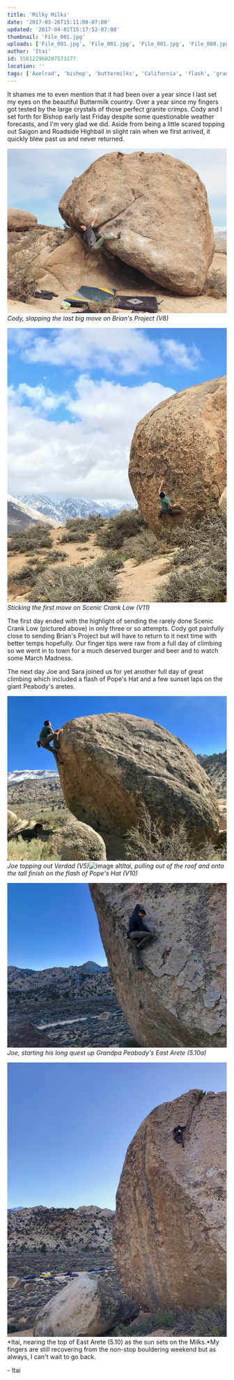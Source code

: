 ```yaml
---
title: 'Milky Milks'
date: '2017-03-26T15:11:00-07:00'
updated: '2017-04-01T15:17:52-07:00'
thumbnail: 'File_001.jpg'
uploads: ['File_001.jpg', 'File_001.jpg', 'File_001.jpg', 'File_000.jpg']
author: 'Itai'
id: 556122969207573177
location: ''
tags: ['Axelrad', 'bishop', 'buttermilks', 'California', 'flash', 'granite', 'highball', 'Itai']
---
```

It shames me to even mention that it had been over a year since I last set my eyes on the beautiful Buttermilk country. Over a year since my fingers got tested by the large crystals of those perfect granite crimps. Cody and I set forth for Bishop early last Friday despite some questionable weather forecasts, and I'm very glad we did.
Aside from being a little scared topping out Saigon and Roadside Highball in slight rain when we first arrived, it quickly blew past us and never returned.

![image alt](uploads/File_000(4).jpg)*Cody, slapping the last big move on Brian's Project (V8)*

![image alt](uploads/File_000(3).jpg)*Sticking the first move on Scenic Crank Low (V11)*

The first day ended with the highlight of sending the rarely done Scenic Crank Low (pictured above) in only three or so attempts. Cody got painfully close to sending Brian's Project but will have to return to it next time with better temps hopefully. Our finger tips were raw from a full day of climbing so we went in to town for a much deserved burger and beer and to watch some March Madness.

The next day Joe and Sara joined us for yet another full day of great climbing which included a flash of Pope's Hat and a few sunset laps on the giant Peabody's aretes.

![image alt](uploads/File_000(2).jpg)*Joe topping out Verdad (V5)*![image alt](https://4.bp.blogspot.com/-mEOAFHCwKuM/WOAheFVWqjI/AAAAAAAACRY/IP3aH0eg13EJ0jux8dnQcK5KQjsaUSzHQCLcB/s640/File_001.jpg)*Itai, pulling out of the roof and onto the tall finish on the flash of Pope's Hat (V10)*

[](https://4.bp.blogspot.com/-mEOAFHCwKuM/WOAheFVWqjI/AAAAAAAACRY/IP3aH0eg13EJ0jux8dnQcK5KQjsaUSzHQCLcB/s1600/File_001.jpg)

[](https://4.bp.blogspot.com/-mEOAFHCwKuM/WOAheFVWqjI/AAAAAAAACRY/IP3aH0eg13EJ0jux8dnQcK5KQjsaUSzHQCLcB/s1600/File_001.jpg)

![image alt](uploads/File_000(1).jpg)*Joe, starting his long quest up Grandpa Peabody's East Arete (5.10a)*

![image alt](uploads/File_000.jpg)*Itai, nearing the top of East Arete (5.10) as the sun sets on the Milks.*My fingers are still recovering from the non-stop bouldering weekend but as always, I can't wait to go back.

\- Itai
